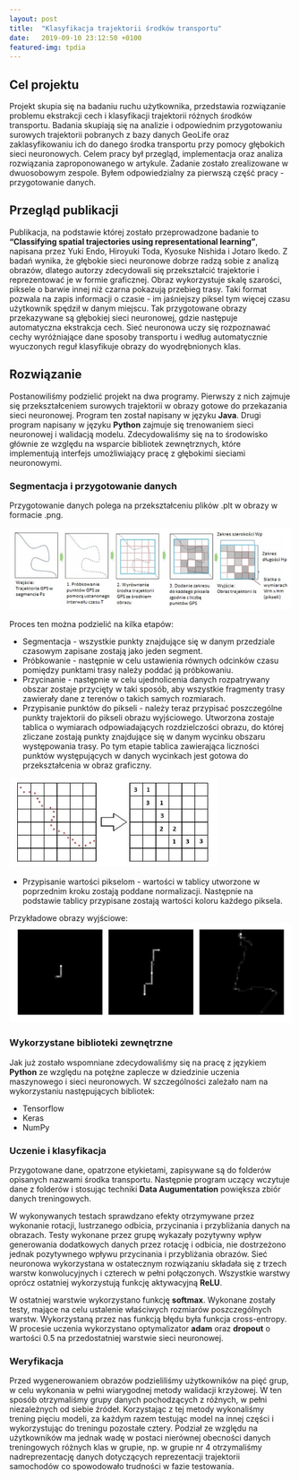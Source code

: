 ```yaml
---
layout: post
title:  "Klasyfikacja trajektorii środków transportu"
date:   2019-09-10 23:12:50 +0100
featured-img: tpdia
---
```

## Cel projektu
Projekt skupia się na badaniu ruchu użytkownika, przedstawia rozwiązanie problemu ekstrakcji cech i klasyfikacji trajektorii różnych środków transportu. Badania skupiają się na analizie i odpowiednim przygotowaniu surowych trajektorii pobranych z bazy danych GeoLife oraz zaklasyfikowaniu ich do danego środka transportu przy pomocy głębokich sieci neuronowych. Celem pracy był przegląd, implementacja oraz analiza rozwiązania zaproponowanego w artykule. Zadanie zostało zrealizowane w dwuosobowym zespole. Byłem odpowiedzialny za pierwszą część pracy - przygotowanie danych.

## Przegląd publikacji
Publikacja, na podstawie której zostało przeprowadzone badanie to **“Classifying spatial trajectories using representational learning”**, napisana przez Yuki Endo, Hiroyuki Toda, Kyosuke Nishida i Jotaro Ikedo.
Z badań wynika, że głębokie sieci neuronowe dobrze radzą sobie z analizą obrazów, dlatego autorzy zdecydowali się przekształcić trajektorie i reprezentować je w formie graficznej. Obraz wykorzystuje skalę szarości, piksele o barwie innej niż czarna pokazują przebieg trasy. Taki format pozwala na zapis informacji o czasie - im jaśniejszy piksel tym więcej czasu użytkownik spędził w danym miejscu. Tak przygotowane obrazy przekazywane są głębokiej sieci neuronowej, gdzie następuje automatyczna ekstrakcja cech. Sieć neuronowa uczy się rozpoznawać cechy wyróżniające dane sposoby transportu i według automatycznie wyuczonych reguł klasyfikuje obrazy do wyodrębnionych klas.

## Rozwiązanie
Postanowiliśmy podzielić projekt na dwa programy. Pierwszy z nich zajmuje się przekształceniem surowych trajektorii w obrazy gotowe do przekazania sieci neuronowej. Program ten został napisany w języku **Java**. Drugi program napisany w języku **Python** zajmuje się trenowaniem sieci neuronowej i walidacją modelu. Zdecydowaliśmy się na to środowisko głównie ze względu na wsparcie bibliotek zewnętrznych, które implementują interfejs umożliwiający pracę z głębokimi sieciami neuronowymi.

### Segmentacja i przygotowanie danych
Przygotowanie danych polega na przekształceniu plików .plt w obrazy w formacie .png.

![](https://raw.githubusercontent.com/jacekbla/jacekbla.github.io/master/assets/img/posts/content/tpdia/img_gen.jpg)

Proces ten można podzielić na kilka etapów:
- Segmentacja - wszystkie punkty znajdujące się w danym przedziale czasowym zapisane zostają jako jeden segment.
- Próbkowanie - następnie w celu ustawienia równych odcinków czasu pomiędzy punktami trasy należy poddać ją próbkowaniu.
- Przycinanie - następnie w celu ujednolicenia danych rozpatrywany obszar zostaje przycięty w taki sposób, aby wszystkie fragmenty trasy zawierały dane z terenów o takich samych rozmiarach.
- Przypisanie punktów do pikseli - należy teraz przypisać poszczególne punkty trajektorii do pikseli obrazu wyjściowego. Utworzona zostaje tablica o wymiarach odpowiadających rozdzielczości obrazu, do której zliczane zostają punkty znajdujące się w danym wycinku obszaru występowania trasy. Po tym etapie tablica zawierająca liczności punktów występujących w danych wycinkach jest gotowa do przekształcenia w obraz graficzny.

![](https://raw.githubusercontent.com/jacekbla/jacekbla.github.io/master/assets/img/posts/content/tpdia/img_gen2.jpg)

- Przypisanie wartości pikselom - wartości w tablicy utworzone w poprzednim kroku zostają poddane normalizacji. Następnie na podstawie tablicy przypisane zostają wartości koloru każdego piksela.

Przykładowe obrazy wyjściowe:
![](https://raw.githubusercontent.com/jacekbla/jacekbla.github.io/master/assets/img/posts/content/tpdia/example_imgs.jpg)

### Wykorzystane biblioteki zewnętrzne
Jak już zostało wspomniane zdecydowaliśmy się na pracę z językiem **Python** ze względu na potężne zaplecze w dziedzinie uczenia maszynowego i sieci neuronowych. W szczególności zależało nam na wykorzystaniu następujących bibliotek:
- Tensorflow
- Keras
- NumPy

### Uczenie i klasyfikacja
Przygotowane dane, opatrzone etykietami, zapisywane są do folderów opisanych nazwami środka transportu. Następnie program uczący wczytuje dane z folderów i stosując techniki **Data Augumentation** powiększa zbiór danych treningowych.

W wykonywanych testach sprawdzano efekty otrzymywane przez wykonanie rotacji, lustrzanego odbicia, przycinania i przybliżania danych na obrazach. Testy wykonane przez grupę wykazały pozytywny wpływ generowania dodatkowych danych przez rotację i odbicia, nie dostrzeżono jednak pozytywnego wpływu przycinania i przybliżania obrazów. Sieć neuronowa wykorzystana w ostatecznym rozwiązaniu składała się z trzech warstw konwolucyjnych i czterech w pełni połączonych. Wszystkie warstwy oprócz ostatniej wykorzystują funkcję aktywacyjną **ReLU**.

W ostatniej warstwie wykorzystano funkcję **softmax**. Wykonane zostały testy, mające na celu ustalenie właściwych rozmiarów poszczególnych warstw. Wykorzystaną przez nas funkcją błędu była funkcja cross-entropy. W procesie uczenia wykorzystano optymalizator **adam** oraz **dropout** o wartości 0.5 na przedostatniej warstwie sieci neuronowej.

### Weryfikacja
Przed wygenerowaniem obrazów podzieliliśmy użytkowników na pięć grup, w celu wykonania w pełni wiarygodnej metody walidacji krzyżowej. W ten sposób otrzymaliśmy grupy danych pochodzących z różnych, w pełni niezależnych od siebie źródeł. Korzystając z tej metody wykonaliśmy trening pięciu modeli, za każdym razem testując model na innej części i wykorzystując do treningu pozostałe cztery. Podział ze względu na użytkowników ma jednak wadę w postaci nierównej obecności danych treningowych różnych klas w grupie, np. w grupie nr 4 otrzymaliśmy nadreprezentację danych dotyczących reprezentacji trajektorii samochodów co spowodowało trudności w fazie testowania.